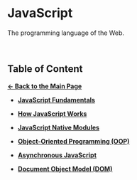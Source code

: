 # JavaScript

The programming language of the Web.

<br>

## Table of Content

[**&larr; Back to the Main Page**](./../README.md)

<div></div>

- [**JavaScript Fundamentals**](./intro/README.md)

<div></div>

- [**How JavaScript Works**](./how-js-works/README.md)

<div></div>

- [**JavaScript Native Modules**](./modules.md)

<div></div>

- [**Object-Oriented Programming (OOP)**](./oop/README.md)

<div></div>

- [**Asynchronous JavaScript**](./async/README.md)

<div></div>

- [**Document Object Model (DOM)**](./dom/README.md)

<div></div>

<!-- - [Destructuring](./destructuring.md)
- [Error Handling](./error-handling.md)

<div></div> -->
